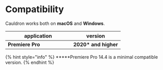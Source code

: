# Compatibility

Cauldron works both on **macOS** and **Windows**.

<table><thead><tr><th width="189.51612903225805">application</th><th>version</th></tr></thead><tbody><tr><td><strong>Premiere Pro</strong></td><td><strong>2020* and higher</strong></td></tr></tbody></table>

{% hint style="info" %}
**\***Premiere Pro 14.4 is a minimal compatible version.
{% endhint %}

